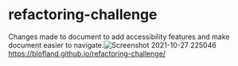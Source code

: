 # refactoring-challenge
Changes made to document to add accessibility features and make document easier to navigate.![Screenshot 2021-10-27 225046](https://user-images.githubusercontent.com/84938746/139189219-e537a30e-0f55-412f-81ea-3fb214f7981e.png)
https://blofland.github.io/refactoring-challenge/
